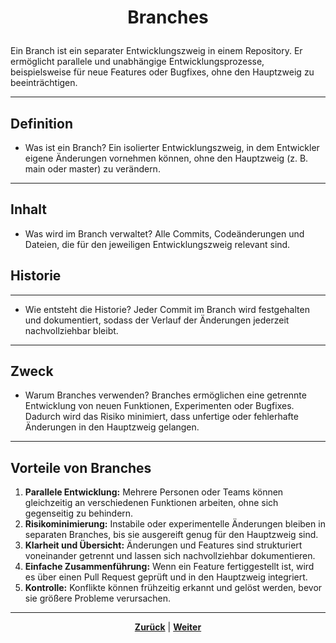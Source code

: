 # <p align="center">Branches</p>


Ein Branch ist ein separater Entwicklungszweig in einem Repository. Er ermöglicht parallele und unabhängige Entwicklungsprozesse, beispielsweise für neue Features oder Bugfixes, ohne den Hauptzweig zu beeinträchtigen.

---

## Definition

- Was ist ein Branch?
Ein isolierter Entwicklungszweig, in dem Entwickler eigene Änderungen vornehmen können, ohne den Hauptzweig (z. B. main oder master) zu verändern.

---

## Inhalt

- Was wird im Branch verwaltet?
Alle Commits, Codeänderungen und Dateien, die für den jeweiligen Entwicklungszweig relevant sind.

## Historie

---

- Wie entsteht die Historie?
Jeder Commit im Branch wird festgehalten und dokumentiert, sodass der Verlauf der Änderungen jederzeit nachvollziehbar bleibt.

---

## Zweck

- Warum Branches verwenden?
Branches ermöglichen eine getrennte Entwicklung von neuen Funktionen, Experimenten oder Bugfixes. Dadurch wird das Risiko minimiert, dass unfertige oder fehlerhafte Änderungen in den Hauptzweig gelangen.

---

## Vorteile von Branches

1. **Parallele Entwicklung:** Mehrere Personen oder Teams können gleichzeitig an verschiedenen Funktionen arbeiten, ohne sich gegenseitig zu behindern.
2. **Risikominimierung:** Instabile oder experimentelle Änderungen bleiben in separaten Branches, bis sie ausgereift genug für den Hauptzweig sind.
3. **Klarheit und Übersicht:** Änderungen und Features sind strukturiert voneinander getrennt und lassen sich nachvollziehbar dokumentieren.
4. **Einfache Zusammenführung:** Wenn ein Feature fertiggestellt ist, wird es über einen Pull Request geprüft und in den Hauptzweig integriert.
5. **Kontrolle:** Konflikte können frühzeitig erkannt und gelöst werden, bevor sie größere Probleme verursachen.

---

<p align="center"><a href="/docs/04-tools/01-github/01-repository/README.md"><strong>Zurück</strong></a> | <a href="/docs/04-tools/01-github/02-branches/01-protection/README.md"><strong>Weiter</strong></a></p>